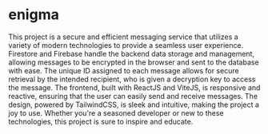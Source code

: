 # enigma
This project is a secure and efficient messaging service that utilizes a variety of modern technologies to provide a seamless user experience. Firestore and Firebase handle the backend data storage and management, allowing messages to be encrypted in the browser and sent to the database with ease. The unique ID assigned to each message allows for secure retrieval by the intended recipient, who is given a decryption key to access the message. The frontend, built with ReactJS and ViteJS, is responsive and reactive, ensuring that the user can easily send and receive messages. The design, powered by TailwindCSS, is sleek and intuitive, making the project a joy to use. Whether you're a seasoned developer or new to these technologies, this project is sure to inspire and educate.